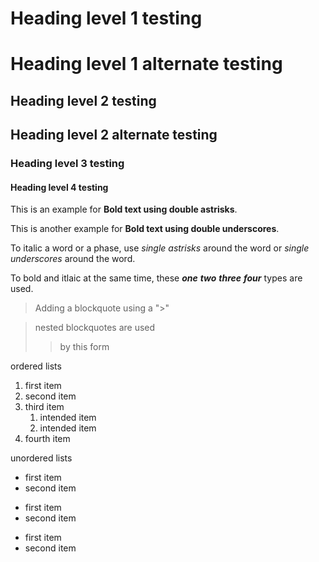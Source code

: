 # Heading level 1 testing
Heading level 1 alternate testing
=================================

## Heading level 2 testing
Heading level 2 alternate testing
---------------------------------

### Heading level 3 testing

#### Heading level 4 testing

This is an example for **Bold text using double astrisks**.

This is another example for __Bold text using double underscores__.

To italic a word or a phase, use *single astrisks* around the word or _single underscores_ around the word.

To bold and itlaic at the same time, these ***one*** ___two___ __*three*__ **_four_** types are used.

> Adding a blockquote using a ">"

> nested blockquotes are used
>
>> by this form

ordered lists

1. first item
2. second item
3. third item
    1. intended item
    2. intended item
4. fourth item

unordered lists

+ first item
+ second item

* first item
* second item

- first item
- second item

